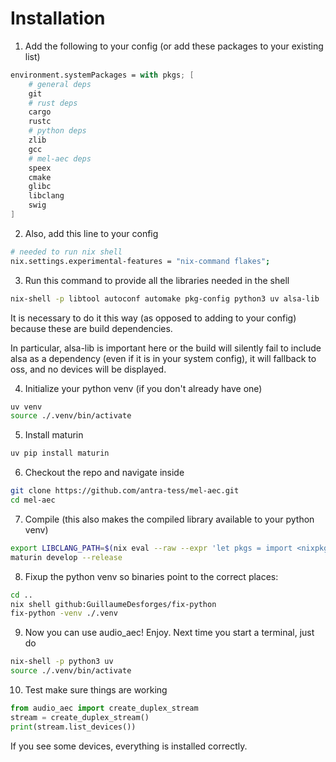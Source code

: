 # Installation

1. Add the following to your config (or add these packages to your existing list)

```nix
environment.systemPackages = with pkgs; [    
    # general deps
    git
    # rust deps
    cargo
    rustc
    # python deps
    zlib
    gcc
    # mel-aec deps
    speex
    cmake
    glibc
    libclang
    swig
]
```

2. Also, add this line to your config

```bash
# needed to run nix shell
nix.settings.experimental-features = "nix-command flakes";
```

3. Run this command to provide all the libraries needed in the shell

```bash
nix-shell -p libtool autoconf automake pkg-config python3 uv alsa-lib
```

It is necessary to do it this way (as opposed to adding to your config) because these are build dependencies.

In particular, alsa-lib is important here or the build will silently fail to include alsa as a dependency (even if it is in your system config), it will fallback to oss, and no devices will be displayed.

4. Initialize your python venv (if you don't already have one)

```bash
uv venv
source ./.venv/bin/activate
```

5. Install maturin

```bash
uv pip install maturin
```

6. Checkout the repo and navigate inside

```bash
git clone https://github.com/antra-tess/mel-aec.git
cd mel-aec
```

7. Compile (this also makes the compiled library available to your python venv)

```bash
export LIBCLANG_PATH=$(nix eval --raw --expr 'let pkgs = import <nixpkgs> {}; in "${pkgs.llvmPackages.libclang.lib}/lib"' --impure --extra-experimental-features "nix-command flakes") 
maturin develop --release
```

8. Fixup the python venv so binaries point to the correct places:

```bash
cd ..
nix shell github:GuillaumeDesforges/fix-python
fix-python -venv ./.venv
```

9. Now you can use audio_aec! Enjoy. Next time you start a terminal, just do

```bash
nix-shell -p python3 uv
source ./.venv/bin/activate
```

10. Test make sure things are working

```python
from audio_aec import create_duplex_stream
stream = create_duplex_stream()
print(stream.list_devices())
```

If you see some devices, everything is installed correctly.

